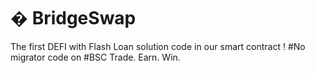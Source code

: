 # � BridgeSwap

The first DEFI with Flash Loan solution code in our smart contract ! #No migrator code on #BSC Trade. Earn. Win.
